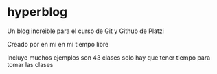 # hyperblog
Un blog increible para el curso de Git y Github de Platzi

Creado por en mi en mi tiempo libre

Incluye muchos ejemplos son 43 clases
solo hay que tener tiempo para tomar las clases